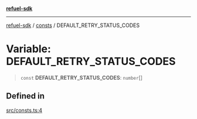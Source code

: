 [**refuel-sdk**](../../README.md)

***

[refuel-sdk](../../modules.md) / [consts](../README.md) / DEFAULT\_RETRY\_STATUS\_CODES

# Variable: DEFAULT\_RETRY\_STATUS\_CODES

> `const` **DEFAULT\_RETRY\_STATUS\_CODES**: `number`[]

## Defined in

[src/consts.ts:4](https://github.com/refuel-ai/refuel-sdk/blob/16874f20b5fcb3c7bb7b9b1c20e6a2b25e10328d/src/consts.ts#L4)
